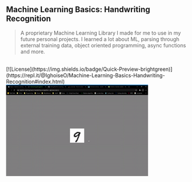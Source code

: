 ## Machine Learning Basics: Handwriting Recognition

>A proprietary Machine Learning Library I made for me to use in my future personal projects.
I learned a lot about ML, parsing through external training data, object oriented programming, async functions and more.
<br>
[![License](https://img.shields.io/badge/Quick-Preview-brightgreen)](https://repl.it/@IghoiseO/Machine-Learning-Basics-Handwriting-Recognition#index.html)


<img src="assets/preview.gif" alt="preview" height = "250px">

